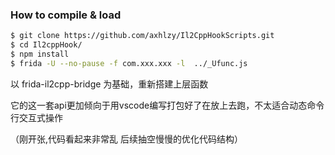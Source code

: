 ### How to compile & load

```sh
$ git clone https://github.com/axhlzy/Il2CppHookScripts.git
$ cd Il2cppHook/
$ npm install
$ frida -U --no-pause -f com.xxx.xxx -l  ../_Ufunc.js
```

以 frida-il2cpp-bridge 为基础，重新搭建上层函数

它的这一套api更加倾向于用vscode编写打包好了在放上去跑，不太适合动态命令行交互式操作

（刚开张,代码看起来非常乱 后续抽空慢慢的优化代码结构）

<!--
        QQ 交流群: 992091014
        欢迎各位大佬加群交流反馈问题
-->
